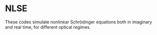 # NLSE
These codes simulate nonlinear Schrödinger equations both in imaginary and real time, for different optical regimes.
